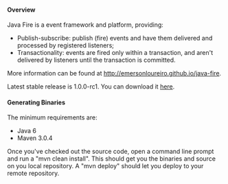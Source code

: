 #### Overview

Java Fire is a event framework and platform, providing:

* Publish-subscribe: publish (fire) events and have them delivered and processed by registered listeners;
* Transactionality: events are fired only within a transaction, and aren't delivered by listeners until the transaction is committed.

More information can be found at http://emersonloureiro.github.io/java-fire.

Latest stable release is 1.0.0-rc1. You can download it [here](https://github.com/emersonloureiro/java-fire/releases/download/v1.0.0-rc1/java-fire-core-1.0.0-rc1.jar).

#### Generating Binaries

The minimum requirements are:

* Java 6
* Maven 3.0.4

Once you've checked out the source code, open a command line prompt and run a "mvn clean install". This should get you the binaries and source on you local repository. A "mvn deploy" should let you deploy to your remote repository.
